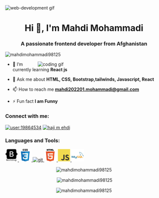 
<img src="https://www.digitalsolutionservices.com/img/services/web%20development.gif" alt="web-development gif">
<h1 align="center">Hi 👋, I'm Mahdi Mohammadi</h1>
<h3 align="center">A passionate frontend developer from Afghanistan</h3>



<p align="left"> <img src="https://komarev.com/ghpvc/?username=mahdimohammadi98125&label=Profile%20views&color=0e75b6&style=flat" alt="mahdimohammadi98125" /> </p>
<img src="https://c.tenor.com/2uyENRmiUt0AAAAM/coding.gif" alt="coding gif" align="right" width="400"/>
    
- 🌱 I’m currently learning **React js**

- 💬 Ask me about **HTML, CSS, Bootstrap,tailwinds, Javascript, React**

- 📫 How to reach me **mahdi202201.mohammadi@gmail.com**

- ⚡ Fun fact **I am Funny**

<h3 align="left">Connect with me:</h3>
<p align="left">
<a href="https://stackoverflow.com/users/user:19864534" target="blank"><img align="center" src="https://raw.githubusercontent.com/rahuldkjain/github-profile-readme-generator/master/src/images/icons/Social/stack-overflow.svg" alt="user:19864534" height="30" width="40" /></a>
<a href="https://fb.com/haji m ehdi" target="blank"><img align="center" src="https://raw.githubusercontent.com/rahuldkjain/github-profile-readme-generator/master/src/images/icons/Social/facebook.svg" alt="haji m ehdi" height="30" width="40" /></a>
</p>





<h3 align="left">Languages and Tools:</h3>
<p align="left"> <a href="https://getbootstrap.com" target="_blank" rel="noreferrer"> <img src="https://raw.githubusercontent.com/devicons/devicon/master/icons/bootstrap/bootstrap-plain-wordmark.svg" alt="bootstrap" width="40" height="40"/> </a> <a href="https://www.w3schools.com/css/" target="_blank" rel="noreferrer"> <img src="https://raw.githubusercontent.com/devicons/devicon/master/icons/css3/css3-original-wordmark.svg" alt="css3" width="40" height="40"/> </a> <a href="https://git-scm.com/" target="_blank" rel="noreferrer"> <img src="https://www.vectorlogo.zone/logos/git-scm/git-scm-icon.svg" alt="git" width="40" height="40"/> </a> <a href="https://www.w3.org/html/" target="_blank" rel="noreferrer"> <img src="https://raw.githubusercontent.com/devicons/devicon/master/icons/html5/html5-original-wordmark.svg" alt="html5" width="40" height="40"/> </a> <a href="https://developer.mozilla.org/en-US/docs/Web/JavaScript" target="_blank" rel="noreferrer"> <img src="https://raw.githubusercontent.com/devicons/devicon/master/icons/javascript/javascript-original.svg" alt="javascript" width="40" height="40"/> </a> <a href="https://www.mysql.com/" target="_blank" rel="noreferrer"> <img src="https://raw.githubusercontent.com/devicons/devicon/master/icons/mysql/mysql-original-wordmark.svg" alt="mysql" width="40" height="40"/> </a> </p>



<p align="center"><img align="center" src="https://github-readme-stats.vercel.app/api/top-langs?username=mahdimohammadi98125&show_icons=true&locale=en&layout=compact" alt="mahdimohammadi98125" /></p>

<p align="center">&nbsp;<img align="center" src="https://github-readme-stats.vercel.app/api?username=mahdimohammadi98125&show_icons=true&locale=en" alt="mahdimohammadi98125" /></p>

<p align="center"><img align="center" src="https://github-readme-streak-stats.herokuapp.com/?user=mahdimohammadi98125&" alt="mahdimohammadi98125" /></p>

